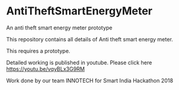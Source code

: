 # AntiTheftSmartEnergyMeter
An anti theft smart energy meter prototype

This repository contains all details of Anti theft smart energy meter.

This requires a prototype.

Detailed working is published in youtube. Please click here
https://youtu.be/vqyBLx3G9RM


Work done by our team INNOTECH for Smart India Hackathon 2018
